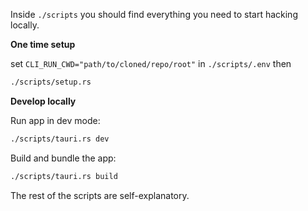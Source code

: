Inside `./scripts` you should find everything you need to start hacking locally.

**One time setup**

set `CLI_RUN_CWD="path/to/cloned/repo/root"` in `./scripts/.env`
then

```sh
./scripts/setup.rs
```

**Develop locally**

Run app in dev mode:

```sh
./scripts/tauri.rs dev
```

Build and bundle the app:

```sh
./scripts/tauri.rs build
```

The rest of the scripts are self-explanatory.
